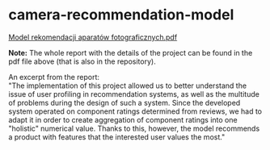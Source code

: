 # camera-recommendation-model

[Model rekomendacji aparatów fotograficznych.pdf](https://github.com/mikolajkazmierczak/camera-recommendation-model/blob/main/Model%20rekomendacji%20aparat%C3%B3w%20fotograficznych.pdf)

**Note:** The whole report with the details of the project can be found in the pdf file above (that is also in the repository).

An excerpt from the report:\
"The implementation of this project allowed us to better understand the issue of user profiling in recommendation systems, as well as the multitude of problems during the design of such a system. Since the developed system operated on component ratings determined from reviews, we had to adapt it in order to create aggregation of component ratings into one "holistic" numerical value. Thanks to this, however, the model recommends a product with features that the interested user values ​​the most."
